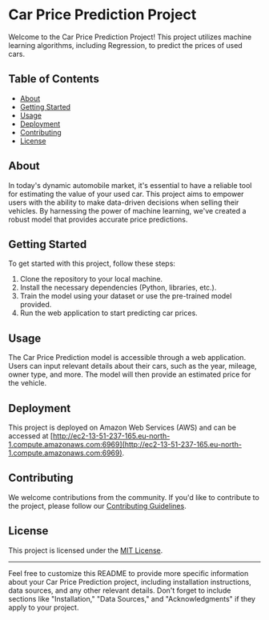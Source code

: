 # Car Price Prediction Project

Welcome to the Car Price Prediction Project! This project utilizes machine learning algorithms, including Regression, to predict the prices of used cars. 

## Table of Contents
- [About](#about)
- [Getting Started](#getting-started)
- [Usage](#usage)
- [Deployment](#deployment)
- [Contributing](#contributing)
- [License](#license)

## About

In today's dynamic automobile market, it's essential to have a reliable tool for estimating the value of your used car. This project aims to empower users with the ability to make data-driven decisions when selling their vehicles. By harnessing the power of machine learning, we've created a robust model that provides accurate price predictions.

## Getting Started

To get started with this project, follow these steps:

1. Clone the repository to your local machine.
2. Install the necessary dependencies (Python, libraries, etc.).
3. Train the model using your dataset or use the pre-trained model provided.
4. Run the web application to start predicting car prices.

## Usage

The Car Price Prediction model is accessible through a web application. Users can input relevant details about their cars, such as the year, mileage, owner type, and more. The model will then provide an estimated price for the vehicle. 

## Deployment

This project is deployed on Amazon Web Services (AWS) and can be accessed at [http://ec2-13-51-237-165.eu-north-1.compute.amazonaws.com:6969](http://ec2-13-51-237-165.eu-north-1.compute.amazonaws.com:6969). 

## Contributing

We welcome contributions from the community. If you'd like to contribute to the project, please follow our [Contributing Guidelines](CONTRIBUTING.md).

## License

This project is licensed under the [MIT License](LICENSE).

---

Feel free to customize this README to provide more specific information about your Car Price Prediction project, including installation instructions, data sources, and any other relevant details. Don't forget to include sections like "Installation," "Data Sources," and "Acknowledgments" if they apply to your project.
